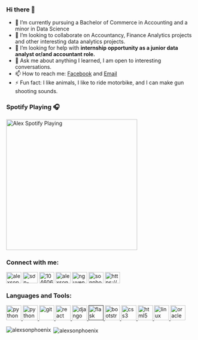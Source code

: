 ### Hi there 👋

- 🌱 I’m currently pursuing a Bachelor of Commerce in Accounting and a minor in Data Science
- 👯 I’m looking to collaborate on Accountancy, Finance Analytics projects and other interesting data analytics projects.
- 🤝 I’m looking for help with **internship opportunity  as a junior data analyst or/and accountant role.**
- 💬 Ask me about anything I learned, I am open to interesting conversations.
- 📫 How to reach me: [Facebook](https://fb.com/nguyenhoangson7777777) and [Email](alexsonphoenix@gmail.com)
- ⚡ Fun fact: I like animals, I like to ride motorbike, and I can make gun shooting sounds.


### Spotify Playing 🎧
[<img src="https://spotify-now-playing.alexsonphoenix.vercel.app/api/spotify" alt="Alex Spotify Playing" width="350" />](https://open.spotify.com/user/qriqfrtyp4w9z0x44sh2uzf6c)

<p align="left">
<h3 align="left">Connect with me:</h3>
<a href="https://twitter.com/alexsonphoenix" target="blank"><img align="center" src="https://cdn.jsdelivr.net/npm/simple-icons@3.0.1/icons/twitter.svg" alt="alexsonphoenix" height="30" width="40" /></a>
<a href="https://linkedin.com/in/sơn-nguyễn-hoàng-b87692170" target="blank"><img align="center" src="https://cdn.jsdelivr.net/npm/simple-icons@3.0.1/icons/linkedin.svg" alt="sơn-nguyễn-hoàng-b87692170" height="30" width="40" /></a>
<a href="https://stackoverflow.com/users/10460645" target="blank"><img align="center" src="https://cdn.jsdelivr.net/npm/simple-icons@3.0.1/icons/stackoverflow.svg" alt="10460645" height="30" width="40" /></a>
<a href="https://kaggle.com/alexsonphoenix" target="blank"><img align="center" src="https://cdn.jsdelivr.net/npm/simple-icons@3.0.1/icons/kaggle.svg" alt="alexsonphoenix" height="30" width="40" /></a>
<a href="https://fb.com/nguyenhoangson7777777" target="blank"><img align="center" src="https://cdn.jsdelivr.net/npm/simple-icons@3.0.1/icons/facebook.svg" alt="nguyenhoangson7777777" height="30" width="40" /></a>
<a href="https://instagram.com/sonphoenix" target="blank"><img align="center" src="https://cdn.jsdelivr.net/npm/simple-icons@3.0.1/icons/instagram.svg" alt="sonphoenix" height="30" width="40" /></a>
<a href="https://alexsonphoenix.herokuapp.com/blog" target="blank"><img align="center" src="https://cdn.jsdelivr.net/npm/simple-icons@3.0.1/icons/rss.svg" alt="https://alexsonphoenix.herokuapp.com/blog" height="30" width="40" /></a>
</p>

<h3 align="left">Languages and Tools:</h3>
<p align="left"> <a href="https://www.python.org" target="_blank"> <img src="https://devicons.github.io/devicon/devicon.git/icons/python/python-original.svg" alt="python" width="40" height="40"/> </a> <a href="https://www.r-project.org" target="_blank"> <img src="https://www.r-project.org/Rlogo.png" alt="python" width="40" height="40"/> </a> <a href="https://git-scm.com/" target="_blank"> <img src="https://www.vectorlogo.zone/logos/git-scm/git-scm-icon.svg" alt="git" width="40" height="40"/> </a> <a href="https://reactjs.org/" target="_blank"> <img src="https://devicons.github.io/devicon/devicon.git/icons/react/react-original-wordmark.svg" alt="react" width="40" height="40"/> </a> <a href="https://www.djangoproject.com/" target="_blank"> <img src="https://devicons.github.io/devicon/devicon.git/icons/django/django-original.svg" alt="django" width="40" height="40"/> </a> <a href="" target="_blank"> <img src="https://www.vectorlogo.zone/logos/pocoo_flask/pocoo_flask-icon.svg" alt="flask" width="40" height="40"/> </a> <a href="https://getbootstrap.com" target="_blank"> <img src="https://devicons.github.io/devicon/devicon.git/icons/bootstrap/bootstrap-plain.svg" alt="bootstrap" width="40" height="40"/> </a> <a href="https://www.w3schools.com/css/" target="_blank"> <img src="https://devicons.github.io/devicon/devicon.git/icons/css3/css3-original-wordmark.svg" alt="css3" width="40" height="40"/> </a> <a href="https://www.w3.org/html/" target="_blank"> <img src="https://devicons.github.io/devicon/devicon.git/icons/html5/html5-original-wordmark.svg" alt="html5" width="40" height="40"/> </a> <a href="https://www.linux.org/" target="_blank"> <img src="https://devicons.github.io/devicon/devicon.git/icons/linux/linux-original.svg" alt="linux" width="40" height="40"/> </a> <a href="https://www.oracle.com/" target="_blank"> <img src="https://devicons.github.io/devicon/devicon.git/icons/oracle/oracle-original.svg" alt="oracle" width="40" height="40"/> </a> </p>

<p><img align="left" src="https://github-readme-stats.vercel.app/api/top-langs/?username=alexsonphoenix&layout=compact" alt="alexsonphoenix" /></p>

<p>&nbsp;<img align="center" src="https://github-readme-stats.vercel.app/api?username=alexsonphoenix&show_icons=true" alt="alexsonphoenix" /></p>
